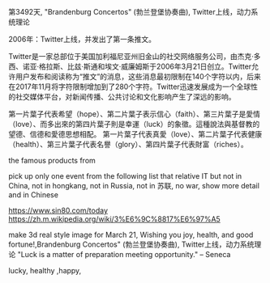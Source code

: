 第3492天, "Brandenburg Concertos" (勃兰登堡协奏曲), Twitter上线，动力系统理论



2006年：Twitter上线，并发出了第一条推文。

Twitter是一家总部位于美国加利福尼亚州旧金山的社交网络服务公司，由杰克·多西、诺亚·格拉斯、比兹·斯通和埃文·威廉姆斯于2006年3月21日创立。Twitter允许用户发布和阅读称为“推文”的消息，这些消息最初限制在140个字符以内，后来在2017年11月将字符限制增加到了280个字符。Twitter迅速发展成为一个全球性的社交媒体平台，对新闻传播、公共讨论和文化影响产生了深远的影响。


第一片葉子代表希望（hope）、第二片葉子表示信心（faith）、第三片葉子是愛情（love）、而多出來的第四片葉子則是幸運（luck）的象徵。這種說法與基督教的望德、信德和愛德思想相配。
第一片葉子代表真愛（love）、第二片葉子代表健康（health）、第三片葉子代表名譽（glory）、第四片葉子代表財富（riches）。

the famous products from 


 pick up  only one event  from the following list that relative IT but not in China, not in hongkang, not in Russia, not in 苏联, no war, show more detail and in Chinese


https://www.sin80.com/today
https://zh.m.wikipedia.org/wiki/3%E6%9C%8817%E6%97%A5


make 3d real style image for March 21, Wishing you joy, health, and good fortune!,Brandenburg Concertos" (勃兰登堡协奏曲), Twitter上线，动力系统理论 "Luck is a matter of preparation meeting opportunity." – Seneca

  lucky, healthy ,happy,

